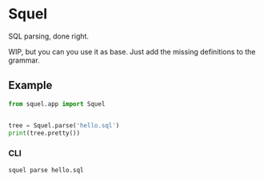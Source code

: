 # Squel 

SQL parsing, done right.

WIP, but you can you use it as base. Just add the missing definitions to
the grammar.

## Example

```python
from squel.app import Squel


tree = Squel.parse('hello.sql')
print(tree.pretty())
```

### CLI

```sh
squel parse hello.sql
```

